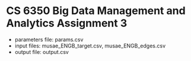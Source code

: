 # CS 6350 Big Data Management and Analytics Assignment 3

- parameters file: params.csv
- input files: musae_ENGB_target.csv, musae_ENGB_edges.csv
- output file: output.csv 
